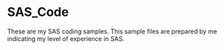 # SAS_Code
These are my SAS coding samples. This sample files are prepared by me indicating my level of experience in SAS.
